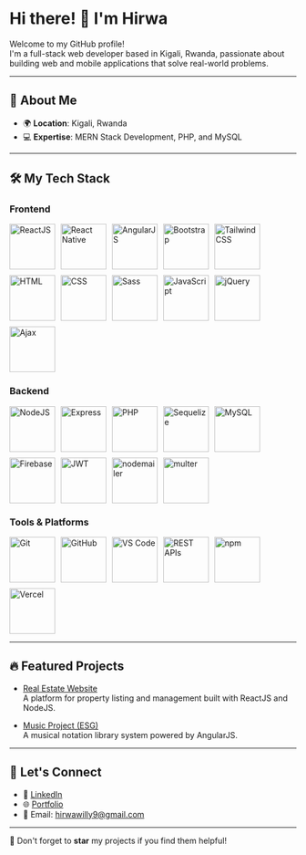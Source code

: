 # Hi there! 👋 I'm Hirwa  

Welcome to my GitHub profile!  
I'm a full-stack web developer based in Kigali, Rwanda, passionate about building web and mobile applications that solve real-world problems.  

---

## 🌟 About Me  

- 🌍 **Location**: Kigali, Rwanda  
- 💻 **Expertise**: MERN Stack Development, PHP, and MySQL  

---

## 🛠️ My Tech Stack  
### Frontend  
<div style="display: flex; flex-wrap: wrap; gap: 10px;">
  <img src="https://img.shields.io/v3/ReactJS?logo=react&logoColor=%2361DAFB" alt="ReactJS" style="width: 5rem; height: 5rem;">
  <img src="https://img.shields.io/v3/React%20Native?logo=react&logoColor=%2361DAFB" alt="React Native" style="width: 5rem; height: 5rem;">
  <img src="https://img.shields.io/v3/AngularJS?logo=angularjs&logoColor=white" alt="AngularJS" style="width: 5rem; height: 5rem;">
  <img src="https://img.shields.io/v3/Bootstrap?logo=bootstrap&logoColor=white" alt="Bootstrap" style="width: 5rem; height: 5rem;">
  <img src="https://img.shields.io/v3/TailwindCSS?logo=tailwind-css&logoColor=white" alt="TailwindCSS" style="width: 5rem; height: 5rem;">
  <img src="https://img.shields.io/v3/HTML?logo=html5&logoColor=white" alt="HTML" style="width: 5rem; height: 5rem;">
  <img src="https://img.shields.io/v3/CSS?logo=css3&logoColor=white" alt="CSS" style="width: 5rem; height: 5rem;">
  <img src="https://img.shields.io/v3/Sass?logo=sass&logoColor=white" alt="Sass" style="width: 5rem; height: 5rem;">
  <img src="https://img.shields.io/v3/JavaScript?logo=javascript&logoColor=black" alt="JavaScript" style="width: 5rem; height: 5rem;">
  <img src="https://img.shields.io/v3/jQuery?logo=jquery&logoColor=white" alt="jQuery" style="width: 5rem; height: 5rem;">
  <img src="https://img.shields.io/v3/Ajax?logo=javascript&logoColor=white" alt="Ajax" style="width: 5rem; height: 5rem;">
</div>


### Backend  
<div style="display: flex; flex-wrap: wrap; gap: 10px;">
  <img src="https://img.shields.io/v3/Node.js?logo=nodedotjs&logoColor=white" alt="NodeJS" style="width: 5rem; height: 5rem;">
  <img src="https://img.shields.io/v3/Express.js?logo=express&logoColor=%2361DAFB" alt="Express" style="width: 5rem; height: 5rem;">
  <img src="https://img.shields.io/v3/PHP?logo=php&logoColor=white" alt="PHP" style="width: 5rem; height: 5rem;">
  <img src="https://img.shields.io/v3/Sequelize?logo=sequelize&logoColor=white" alt="Sequelize" style="width: 5rem; height: 5rem;">
  <img src="https://img.shields.io/v3/MySQL?logo=mysql&logoColor=white" alt="MySQL" style="width: 5rem; height: 5rem;">
  <img src="https://img.shields.io/v3/Firebase?logo=firebase" alt="Firebase" style="width: 5rem; height: 5rem;">
  <img src="https://img.shields.io/v3/JWT?logo=JSON%20web%20tokens" alt="JWT" style="width: 5rem; height: 5rem;">
  <img src="https://img.shields.io/v3/nodemailer?logo=gmail&logoColor=white" alt="nodemailer" style="width: 5rem; height: 5rem;">
  <img src="https://img.shields.io/v3/multer?logo=&logoColor=white" alt="multer" style="width: 5rem; height: 5rem;">
</div>

### Tools & Platforms  
<div style="display: flex; flex-wrap: wrap; gap: 10px;">
  <img src="https://img.shields.io/v3/Git?logo=git&logoColor=white" alt="Git" style="width: 5rem; height: 5rem;">
  <img src="https://img.shields.io/v3/GitHub?logo=github&logoColor=white" alt="GitHub" style="width: 5rem; height: 5rem;">
  <img src="https://img.shields.io/v3/VS%20Code?logo=visual-studio-code&logoColor=white" alt="VS Code" style="width: 5rem; height: 5rem;">
  <img src="https://img.shields.io/v3/REST%20APIs?logo=postman&logoColor=white" alt="REST APIs" style="width: 5rem; height: 5rem;">
  <img src="https://img.shields.io/v3/npm?logo=npm&logoColor=white" alt="npm" style="width: 5rem; height: 5rem;">
  <img src="https://img.shields.io/v3/Vercel?logo=vercel&logoColor=white" alt="Vercel" style="width: 5rem; height: 5rem;">
</div>

---

## 🔥 Featured Projects  

- [Real Estate Website](https://github.com/Hirwa9/sam-real-estate)  
  A platform for property listing and management built with ReactJS and NodeJS.  

- [Music Project (ESG)](https://esgrprwanda.com/esgrp/Services/CHM_Songs)  
  A musical notation library system powered by AngularJS.  

---

## 📨 Let's Connect  

- 💼 [LinkedIn](https://www.linkedin.com/in/hirwa-cyuzuzo-willy-94159427b/)  
- 🌐 [Portfolio](https://hirwa9.github.io/)  
- 📧 Email: hirwawilly9@gmail.com  

---  

🌟 Don't forget to **star** my projects if you find them helpful!
